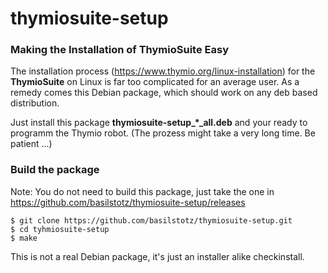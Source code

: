 # thymiosuite-setup

### Making the Installation of ThymioSuite Easy 

The installation process  (https://www.thymio.org/linux-installation) for the **ThymioSuite** on Linux is far too complicated for an average user. As a remedy comes this Debian package, which should work on any deb based distribution.

Just install this package **thymiosuite-setup_*_all.deb** and your ready to programm the Thymio robot. (The prozess might take a very long time. Be patient ...)  

 


### Build the package

Note: You do not need to build this package, just take the one in https://github.com/basilstotz/thymiosuite-setup/releases

```
$ git clone https://github.com/basilstotz/thymiosuite-setup.git
$ cd tyhmiosuite-setup
$ make
```
This is not a real Debian package, it's just an installer alike checkinstall.
